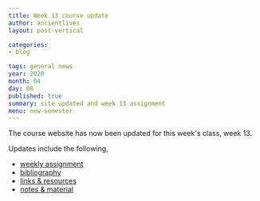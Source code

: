 ```yaml
---
title: Week 13 course update
author: ancientlives
layout: post-vertical

categories:
- blog

tags: general news
year: 2020
month: 04
day: 08
published: true
summary: site updated and week 13 assignment
menu: new-semester
---
```


The course website has now been updated for this week's class, week 13.

Updates include the following,

* [weekly assignment](/weekly_assignment)
* [bibliography](/bibliography)
* [links & resources](/links)
* [notes & material](/notes)

